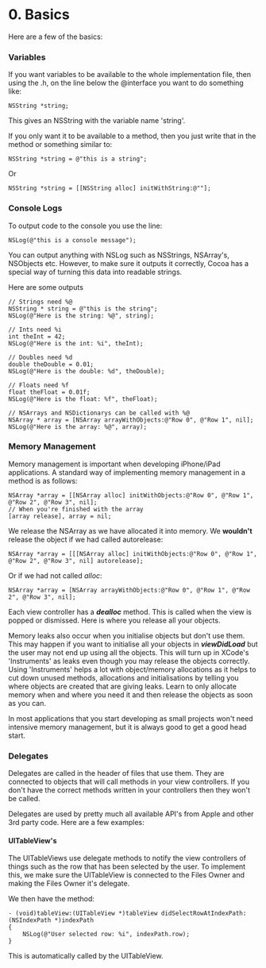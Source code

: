 # 0. Basics

Here are a few of the basics:

### Variables

If you want variables to be available to the whole implementation file, then using the .h, on the line below the @interface you want to do something like:

    NSString *string;

This gives an NSString with the variable name 'string'.

If you only want it to be available to a method, then you just write that in the method or something similar to:

    NSString *string = @"this is a string";

Or

    NSString *string = [[NSString alloc] initWithString:@""];

### Console Logs

To output code to the console you use the line:

    NSLog(@"this is a console message");

You can output anything with NSLog such as NSStrings, NSArray's, NSObjects etc. However, to make sure it outputs it correctly, Cocoa has a special way of turning this data into readable strings.

Here are some outputs

    // Strings need %@
    NSString * string = @"this is the string";
    NSLog(@"Here is the string: %@", string);

    // Ints need %i
    int theInt = 42;
    NSLog(@"Here is the int: %i", theInt);

    // Doubles need %d
    double theDouble = 0.01;
    NSLog(@"Here is the double: %d", theDouble);

    // Floats need %f
    float theFloat = 0.01f;
    NSLog(@"Here is the float: %f", theFloat);

    // NSArrays and NSDictionarys can be called with %@
    NSArray * array = [NSArray arrayWithObjects:@"Row 0", @"Row 1", nil];
    NSLog(@"Here is the array: %@", array);


### Memory Management

Memory management is important when developing iPhone/iPad applications. A standard way of implementing memory management in a method is as follows:

    NSArray *array = [[NSArray alloc] initWithObjects:@"Row 0", @"Row 1", @"Row 2", @"Row 3", nil];
    // When you're finished with the array
    [array release], array = nil;

We release the NSArray as we have allocated it into memory. We **wouldn't** release the object if we had called autorelease:

    NSArray *array = [[[NSArray alloc] initWithObjects:@"Row 0", @"Row 1", @"Row 2", @"Row 3", nil] autorelease];

Or if we had not called *alloc*:

    NSArray *array = [NSArray arrayWithObjects:@"Row 0", @"Row 1", @"Row 2", @"Row 3", nil];

Each view controller has a ***dealloc*** method. This is called when the view is popped or dismissed. Here is where you release all your objects.

Memory leaks also occur when you initialise objects but don't use them. This may happen if you want to initialise all your objects in ***viewDidLoad*** but the user may not end up using all the objects. This will turn up in XCode's 'Instruments' as leaks even though you may release the objects correctly. Using 'Instruments' helps a lot with object/memory allocations as it helps to cut down unused methods, allocations and initialisations by telling you where objects are created that are giving leaks. Learn to only allocate memory when and where you need it and then release the objects as soon as you can.

In most applications that you start developing as small projects won't need intensive memory management, but it is always good to get a good head start.

### Delegates

Delegates are called in the header of files that use them. They are connected to objects that will call methods in your view controllers. If you don't have the correct methods written in your controllers then they won't be called.

Delegates are used by pretty much all available API's from Apple and other 3rd party code. Here are a few examples:

#### UITableView's

The UITableViews use delegate methods to notify the view controllers of things such as the row that has been selected by the user. To implement this, we make sure the UITableView is connected to the Files Owner and making the Files Owner it's delegate.

We then have the method:

    - (void)tableView:(UITableView *)tableView didSelectRowAtIndexPath:(NSIndexPath *)indexPath
    {
        NSLog(@"User selected row: %i", indexPath.row);
    }

This is automatically called by the UITableView.
